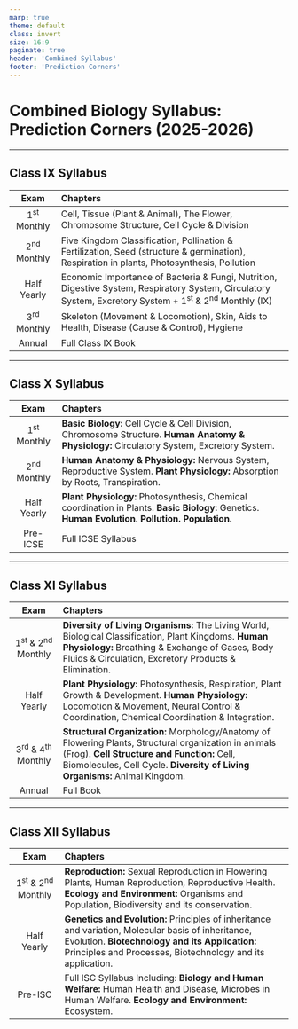 ```yaml
---
marp: true
theme: default
class: invert
size: 16:9
paginate: true
header: 'Combined Syllabus'
footer: 'Prediction Corners'
---
```


# Combined Biology Syllabus: Prediction Corners (2025-2026)

---

## Class IX Syllabus

| Exam | Chapters |
| :--: | :------- |
| 1<sup>st</sup> Monthly | Cell, Tissue (Plant & Animal), The Flower, Chromosome Structure, Cell Cycle & Division |
| 2<sup>nd</sup> Monthly | Five Kingdom Classification, Pollination & Fertilization, Seed (structure & germination), Respiration in plants, Photosynthesis, Pollution |
| Half Yearly | Economic Importance of Bacteria & Fungi, Nutrition, Digestive System, Respiratory System, Circulatory System, Excretory System + 1<sup>st</sup> & 2<sup>nd</sup> Monthly (IX) |
| 3<sup>rd</sup> Monthly | Skeleton (Movement & Locomotion), Skin, Aids to Health, Disease (Cause & Control), Hygiene |
| Annual | Full Class IX Book |

---

## Class X Syllabus

| Exam | Chapters |
| :--: | :------- |
| 1<sup>st</sup> Monthly | **Basic Biology:** Cell Cycle & Cell Division, Chromosome Structure. **Human Anatomy & Physiology:** Circulatory System, Excretory System. |
| 2<sup>nd</sup> Monthly | **Human Anatomy & Physiology:** Nervous System, Reproductive System. **Plant Physiology:** Absorption by Roots, Transpiration. |
| Half Yearly | **Plant Physiology:** Photosynthesis, Chemical coordination in Plants. **Basic Biology:** Genetics. **Human Evolution.** **Pollution.** **Population.** |
| Pre-ICSE | Full ICSE Syllabus |

---

## Class XI Syllabus

| Exam | Chapters |
| :--: | :------- |
| 1<sup>st</sup> & 2<sup>nd</sup> Monthly | **Diversity of Living Organisms:** The Living World, Biological Classification, Plant Kingdoms. **Human Physiology:** Breathing & Exchange of Gases, Body Fluids & Circulation, Excretory Products & Elimination. |
| Half Yearly | **Plant Physiology:** Photosynthesis, Respiration, Plant Growth & Development. **Human Physiology:** Locomotion & Movement, Neural Control & Coordination, Chemical Coordination & Integration. |
| 3<sup>rd</sup> & 4<sup>th</sup> Monthly | **Structural Organization:** Morphology/Anatomy of Flowering Plants, Structural organization in animals (Frog). **Cell Structure and Function:** Cell, Biomolecules, Cell Cycle. **Diversity of Living Organisms:** Animal Kingdom. |
| Annual | Full Book |

---

## Class XII Syllabus

| Exam | Chapters |
| :--: | :------- |
| 1<sup>st</sup> & 2<sup>nd</sup> Monthly | **Reproduction:** Sexual Reproduction in Flowering Plants, Human Reproduction, Reproductive Health. **Ecology and Environment:** Organisms and Population, Biodiversity and its conservation. |
| Half Yearly | **Genetics and Evolution:** Principles of inheritance and variation, Molecular basis of inheritance, Evolution. **Biotechnology and its Application:** Principles and Processes, Biotechnology and its application. |
| Pre-ISC | Full ISC Syllabus Including: **Biology and Human Welfare:** Human Health and Disease, Microbes in Human Welfare. **Ecology and Environment:** Ecosystem. |
